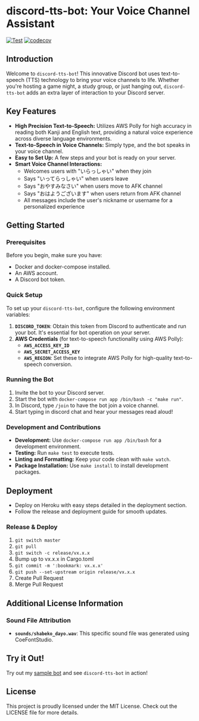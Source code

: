 # discord-tts-bot: Your Voice Channel Assistant

[![Test](https://github.com/tktcorporation/discord-tts-bot/actions/workflows/test.yml/badge.svg)](https://github.com/tktcorporation/discord-tts-bot/actions/workflows/test.yml)
[![codecov](https://codecov.io/gh/tktcorporation/discord-tts-bot/branch/master/graph/badge.svg?token=HB6NMTENNZ)](https://codecov.io/gh/tktcorporation/discord-tts-bot)

## Introduction
Welcome to `discord-tts-bot`! This innovative Discord bot uses text-to-speech (TTS) technology to bring your voice channels to life. Whether you're hosting a game night, a study group, or just hanging out, `discord-tts-bot` adds an extra layer of interaction to your Discord server.

## Key Features
- **High Precision Text-to-Speech:** Utilizes AWS Polly for high accuracy in reading both Kanji and English text, providing a natural voice experience across diverse language environments.
- **Text-to-Speech in Voice Channels:** Simply type, and the bot speaks in your voice channel.
- **Easy to Set Up:** A few steps and your bot is ready on your server.
- **Smart Voice Channel Interactions:** 
  - Welcomes users with "いらっしゃい" when they join
  - Says "いってらっしゃい" when users leave
  - Says "おやすみなさい" when users move to AFK channel
  - Says "おはようございます" when users return from AFK channel
  - All messages include the user's nickname or username for a personalized experience

## Getting Started

### Prerequisites
Before you begin, make sure you have:
- Docker and docker-compose installed.
- An AWS account.
- A Discord bot token.

### Quick Setup
To set up your `discord-tts-bot`, configure the following environment variables:

1. **`DISCORD_TOKEN`**: Obtain this token from Discord to authenticate and run your bot. It's essential for bot operation on your server.
2. **AWS Credentials** (for text-to-speech functionality using AWS Polly):
   - **`AWS_ACCESS_KEY_ID`**
   - **`AWS_SECRET_ACCESS_KEY`**
   - **`AWS_REGION`**: Set these to integrate AWS Polly for high-quality text-to-speech conversion.

### Running the Bot
1. Invite the bot to your Discord server.
2. Start the bot with `docker-compose run app /bin/bash -c "make run"`.
3. In Discord, type `/join` to have the bot join a voice channel.
4. Start typing in discord chat and hear your messages read aloud!

### Development and Contributions
- **Development:** Use `docker-compose run app /bin/bash` for a development environment.
- **Testing:** Run `make test` to execute tests.
- **Linting and Formatting:** Keep your code clean with `make watch`.
- **Package Installation:** Use `make install` to install development packages.

## Deployment
- Deploy on Heroku with easy steps detailed in the deployment section.
- Follow the release and deployment guide for smooth updates.

### Release & Deploy

1. `git switch master`
1. `git pull`
1. `git switch -c release/vx.x.x`
1. Bump up to vx.x.x in Cargo.toml
1. `git commit -m ':bookmark: vx.x.x'`
1. `git push --set-upstream origin release/vx.x.x`
1. Create Pull Request
1. Merge Pull Request

## Additional License Information

### Sound File Attribution
- **`sounds/shabeko_dayo.wav`**: This specific sound file was generated using CoeFontStudio.

## Try it Out!
Try out my [sample bot](https://discord.com/api/oauth2/authorize?client_id=798137406946934784&permissions=2184261184&scope=bot) and see `discord-tts-bot` in action!

## License
This project is proudly licensed under the MIT License. Check out the LICENSE file for more details.
